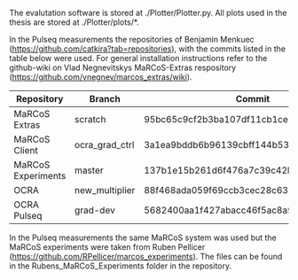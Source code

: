 The evalutation software is stored at ./Plotter/Plotter.py. All plots used in the thesis are stored at ./Plotter/plots/*.

 In the Pulseq measurements the repositories of Benjamin Menkuec (https://github.com/catkira?tab=repositories), with the commits listed in the table below were used. 
 For general installation instructions refer to the github-wiki on Vlad Negnevitskys MaRCoS-Extras respository (https://github.com/vnegnev/marcos_extras/wiki).

|Repository           | Branch            | Commit                                  |
|---------------------|-------------------|-----------------------------------------|
|MaRCoS Extras        | scratch           | 95bc65c9cf2b3ba107df11cb1ce0a55f1c9699eb|
|MaRCoS Client        | ocra_grad_ctrl    | 3a1ea9bddb6b96139cbff144b53d16bc943e6d93|
|MaRCoS Experiments   | master            | 137b1e15b261d6f476a7c39c42bf19ec9f4358ad|
|OCRA                 | new_multiplier    | 88f468ada059f69ccb3cec28c638fa929822a889|
|OCRA Pulseq          | grad-dev          | 5682400aa1f427abacc46f5ac8a961d6ab87c6d3|

In the Pulseq measurements the same MaRCoS system was used but the MaRCoS experiments were taken from Ruben Pellicer (https://github.com/RPellicer/marcos_experiments). The files can be found in the Rubens_MaRCoS_Experiments folder in the repository.

